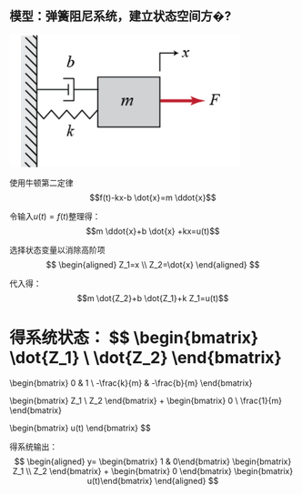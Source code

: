 ## 模型：弹簧阻尼系统，建立状态空间方�?
![](pic/1.png)

使用牛顿第二定律
$$f(t)-kx-b \dot{x}=m \ddot{x}$$

令输入$u(t)=f(t)$整理得：
$$m \ddot{x}+b \dot{x} +kx=u(t)$$

选择状态变量以消除高阶项
$$
\begin{aligned}
Z_1=x \\
Z_2=\dot{x}
\end{aligned}
$$

代入得：
$$m \dot{Z_2}+b \dot{Z_1}+k Z_1=u(t)$$


得系统状态：
$$
\begin{bmatrix} 
\dot{Z_1} \\ 
\dot{Z_2} 
\end{bmatrix}
=
\begin{bmatrix} 
0 & 1 \\
-\frac{k}{m} & -\frac{b}{m}
\end{bmatrix}

\begin{bmatrix} 
Z_1 \\ 
Z_2 
\end{bmatrix}
+
\begin{bmatrix} 
0 
\\ 
\frac{1}{m} 
\end{bmatrix}

\begin{bmatrix} 
u(t) 
\end{bmatrix}
$$


得系统输出：
$$
\begin{aligned}
y=
\begin{bmatrix} 1 & 0\end{bmatrix}
\begin{bmatrix} Z_1 \\ Z_2 \end{bmatrix}
+
\begin{bmatrix} 0 \end{bmatrix}
\begin{bmatrix} u(t)\end{bmatrix}
\end{aligned}   
$$












